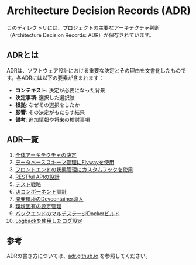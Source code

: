 # Architecture Decision Records (ADR)

このディレクトリには、プロジェクトの主要なアーキテクチャ判断（Architecture Decision Records: ADR）が保存されています。

## ADRとは

ADRは、ソフトウェア設計における重要な決定とその理由を文書化したものです。各ADRには以下の要素が含まれます：

- **コンテキスト**: 決定が必要になった背景
- **決定事項**: 選択した選択肢
- **根拠**: なぜその選択をしたか
- **影響**: その決定がもたらす結果
- **備考**: 追加情報や将来の検討事項

## ADR一覧

1. [全体アーキテクチャの決定](./0001-architecture-overview.md)
2. [データベーススキーマ管理にFlywayを使用](./0002-database-schema-management.md)
3. [フロントエンドの状態管理にカスタムフックを使用](./0003-frontend-state-management.md)
4. [RESTful APIの設計](./0004-api-design.md)
5. [テスト戦略](./0005-testing-strategy.md)
6. [UIコンポーネント設計](./0006-ui-component-design.md)
7. [開発環境のDevcontainer導入](./0007-development-environment.md)
8. [環境固有の設定管理](./0008-environment-specific-config.md)
9. [バックエンドのマルチステージDockerビルド](./0009-docker-multi-stage-build.md)
10. [Logbackを使用したログ設定](./0010-logback-configuration.md)

## 参考

ADRの書き方については、[adr.github.io](https://adr.github.io/) を参照してください。
